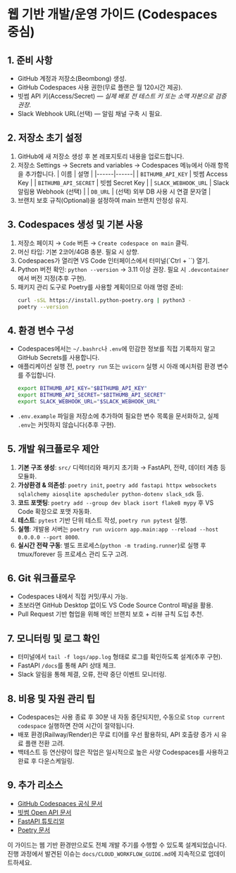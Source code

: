 # 웹 기반 개발/운영 가이드 (Codespaces 중심)

## 1. 준비 사항
- GitHub 계정과 저장소(Beombong) 생성.
- GitHub Codespaces 사용 권한(무료 플랜은 월 120시간 제공).
- 빗썸 API 키(Access/Secret) — *실제 배포 전 테스트 키 또는 소액 자본으로 검증 권장*.
- Slack Webhook URL(선택) — 알림 채널 구축 시 필요.

## 2. 저장소 초기 설정
1. GitHub에 새 저장소 생성 후 본 레포지토리 내용을 업로드합니다.
2. 저장소 Settings → Secrets and variables → Codespaces 메뉴에서 아래 항목을 추가합니다.
   | 이름 | 설명 |
   |------|------|
   | `BITHUMB_API_KEY` | 빗썸 Access Key |
   | `BITHUMB_API_SECRET` | 빗썸 Secret Key |
   | `SLACK_WEBHOOK_URL` | Slack 알림용 Webhook (선택) |
   | `DB_URL` | (선택) 외부 DB 사용 시 연결 문자열 |
3. 브랜치 보호 규칙(Optional)을 설정하여 main 브랜치 안정성 유지.

## 3. Codespaces 생성 및 기본 사용
1. 저장소 페이지 → `Code` 버튼 → `Create codespace on main` 클릭.
2. 머신 타입: 기본 2코어/4GB 충분. 필요 시 상향.
3. Codespaces가 열리면 VS Code 인터페이스에서 터미널(`Ctrl + ``) 열기.
4. Python 버전 확인: `python --version` → 3.11 이상 권장. 필요 시 `.devcontainer`에서 버전 지정(추후 구현).
5. 패키지 관리 도구로 Poetry를 사용할 계획이므로 아래 명령 준비:
   ```bash
   curl -sSL https://install.python-poetry.org | python3 -
   poetry --version
   ```

## 4. 환경 변수 구성
- Codespaces에서는 `~/.bashrc`나 `.env`에 민감한 정보를 직접 기록하지 말고 GitHub Secrets를 사용합니다.
- 애플리케이션 실행 전, `poetry run` 또는 `uvicorn` 실행 시 아래 예시처럼 환경 변수를 주입합니다.
  ```bash
  export BITHUMB_API_KEY="$BITHUMB_API_KEY"
  export BITHUMB_API_SECRET="$BITHUMB_API_SECRET"
  export SLACK_WEBHOOK_URL="$SLACK_WEBHOOK_URL"
  ```
- `.env.example` 파일을 저장소에 추가하여 필요한 변수 목록을 문서화하고, 실제 `.env`는 커밋하지 않습니다(추후 구현).

## 5. 개발 워크플로우 제안
1. **기본 구조 생성**: `src/` 디렉터리와 패키지 초기화 → FastAPI, 전략, 데이터 계층 등 모듈화.
2. **가상환경 & 의존성**: `poetry init`, `poetry add fastapi httpx websockets sqlalchemy aiosqlite apscheduler python-dotenv slack_sdk` 등.
3. **코드 포맷팅**: `poetry add --group dev black isort flake8 mypy` 후 VS Code 확장으로 포맷 자동화.
4. **테스트**: `pytest` 기반 단위 테스트 작성, `poetry run pytest` 실행.
5. **실행**: 개발용 서버는 `poetry run uvicorn app.main:app --reload --host 0.0.0.0 --port 8000`.
6. **실시간 전략 구동**: 별도 프로세스(`python -m trading.runner`)로 실행 후 tmux/forever 등 프로세스 관리 도구 고려.

## 6. Git 워크플로우
- Codespaces 내에서 직접 커밋/푸시 가능.
- 초보라면 GitHub Desktop 없이도 VS Code Source Control 패널을 활용.
- Pull Request 기반 협업을 위해 메인 브랜치 보호 + 리뷰 규칙 도입 추천.

## 7. 모니터링 및 로그 확인
- 터미널에서 `tail -f logs/app.log` 형태로 로그를 확인하도록 설계(추후 구현).
- FastAPI `/docs`를 통해 API 상태 체크.
- Slack 알림을 통해 체결, 오류, 전략 중단 이벤트 모니터링.

## 8. 비용 및 자원 관리 팁
- Codespaces는 사용 종료 후 30분 내 자동 중단되지만, 수동으로 `Stop current codespace` 실행하면 잔여 시간이 절약됩니다.
- 배포 환경(Railway/Render)은 무료 티어를 우선 활용하되, API 호출량 증가 시 유료 플랜 전환 고려.
- 백테스트 등 연산량이 많은 작업은 일시적으로 높은 사양 Codespaces를 사용하고 완료 후 다운스케일링.

## 9. 추가 리소스
- [GitHub Codespaces 공식 문서](https://docs.github.com/ko/codespaces)
- [빗썸 Open API 문서](https://apidocs.bithumb.com/)
- [FastAPI 튜토리얼](https://fastapi.tiangolo.com/ko/tutorial/)
- [Poetry 문서](https://python-poetry.org/docs/)

이 가이드는 웹 기반 환경만으로도 전체 개발 주기를 수행할 수 있도록 설계되었습니다. 진행 과정에서 발견된 이슈는 `docs/CLOUD_WORKFLOW_GUIDE.md`에 지속적으로 업데이트하세요.
